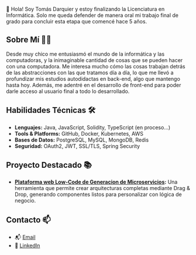 👋 Hola! Soy Tomás Darquier y estoy finalizando la Licenciatura en Informática. Solo me queda defender de manera oral mi trabajo final de grado para concluir esta etapa que comencé hace 5 años.

## Sobre Mí 🧑‍💻
Desde muy chico me entusiasmó el mundo de la informática y las computadoras, y la inimaginable cantidad de cosas que se pueden hacer con una computadora. Me interesa mucho cómo las cosas trabajan detrás de las abstracciones con las que tratamos día a día, lo que me llevó a profundizar mis estudios autodidactas en back-end, algo que mantengo hasta hoy. Además, me adentré en el desarrollo de front-end para poder darle acceso al usuario final a todo lo desarrollado.

## Habilidades Técnicas 🛠️

- **Lenguajes:** Java, JavaScript, Solidity, TypeScript (en proceso...)
- **Tools & Platforms:** GitHub, Docker, Kubernetes, AWS
- **Bases de Datos:** PostgreSQL, MySQL, MongoDB, Redis
- **Seguridad:** OAuth2, JWT, SSL/TLS, Spring Security

## Proyecto Destacado 📚
- **[Plataforma web Low-Code de Generacion de Microservicios](https://github.com/TomasDarquier/TFG):** Una herramienta que permite crear arquitecturas completas mediante Drag & Drop, generando componentes listos para personalizar con lógica de negocio.

## Contacto 📫
- 📬 [Email](mailto:tomasdarquier@gmail.com)
- 🔗 [LinkedIn](https://www.linkedin.com/in/tomasdarquier)
